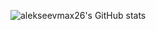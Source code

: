 ![alekseevmax26's GitHub stats](https://github-readme-stats.vercel.app/api?username=alekseevmax26&show_icons=true&theme=radical)
